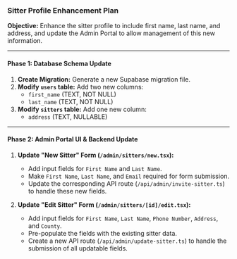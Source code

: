 ### **Sitter Profile Enhancement Plan**

**Objective:** Enhance the sitter profile to include first name, last name, and address, and update the Admin Portal to allow management of this new information.

---

#### **Phase 1: Database Schema Update**

1.  **Create Migration:** Generate a new Supabase migration file.
2.  **Modify `users` table:** Add two new columns:
    *   `first_name` (TEXT, NOT NULL)
    *   `last_name` (TEXT, NOT NULL)
3.  **Modify `sitters` table:** Add one new column:
    *   `address` (TEXT, NULLABLE)

---

#### **Phase 2: Admin Portal UI & Backend Update**

1.  **Update "New Sitter" Form (`/admin/sitters/new.tsx`):**
    *   Add input fields for `First Name` and `Last Name`.
    *   Make `First Name`, `Last Name`, and `Email` required for form submission.
    *   Update the corresponding API route (`/api/admin/invite-sitter.ts`) to handle these new fields.

2.  **Update "Edit Sitter" Form (`/admin/sitters/[id]/edit.tsx`):**
    *   Add input fields for `First Name`, `Last Name`, `Phone Number`, `Address`, and `County`.
    *   Pre-populate the fields with the existing sitter data.
    *   Create a new API route (`/api/admin/update-sitter.ts`) to handle the submission of all updatable fields.
